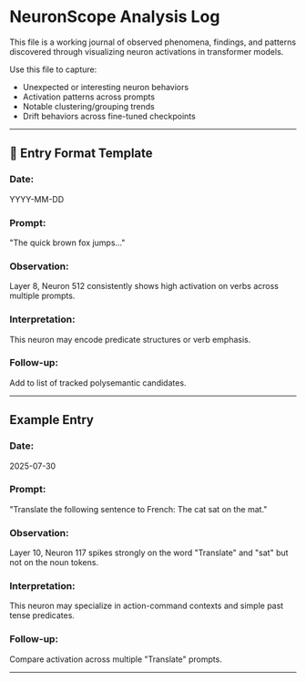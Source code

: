 # NeuronScope Analysis Log

This file is a working journal of observed phenomena, findings, and patterns discovered through visualizing neuron activations in transformer models.

Use this file to capture:
- Unexpected or interesting neuron behaviors
- Activation patterns across prompts
- Notable clustering/grouping trends
- Drift behaviors across fine-tuned checkpoints

---

## 📍 Entry Format Template

### Date:
YYYY-MM-DD

### Prompt:
"The quick brown fox jumps..."

### Observation:
Layer 8, Neuron 512 consistently shows high activation on verbs across multiple prompts.

### Interpretation:
This neuron may encode predicate structures or verb emphasis.

### Follow-up:
Add to list of tracked polysemantic candidates.

---

## Example Entry

### Date:
2025-07-30

### Prompt:
"Translate the following sentence to French: The cat sat on the mat."

### Observation:
Layer 10, Neuron 117 spikes strongly on the word "Translate" and "sat" but not on the noun tokens.

### Interpretation:
This neuron may specialize in action-command contexts and simple past tense predicates.

### Follow-up:
Compare activation across multiple "Translate" prompts.

---